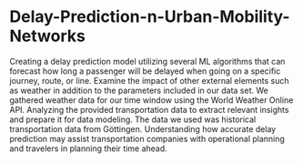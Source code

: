 # Delay-Prediction-n-Urban-Mobility-Networks
Creating a delay prediction model utilizing several ML algorithms that can forecast how long a passenger will be delayed when going on a specific journey, route, or line.
Examine the impact of other external elements such as weather in addition to the parameters included in our data set. We gathered weather data for our time window using the World Weather Online API.
Analyzing the provided transportation data to extract relevant insights and prepare it for data modeling. The data we used was historical transportation data from Göttingen.
Understanding how accurate delay prediction may assist transportation companies with operational planning and travelers in planning their time ahead.
